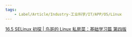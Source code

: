 ```yaml
---
tags:
    - Label/Article/Industry-工业科学/IT/APP/OS/Linux
---
```



[16.5 SELinux 初探 | 鸟哥的 Linux 私房菜：基础学习篇 第四版](https://wizardforcel.gitbooks.io/vbird-linux-basic-4e/content/143.html)

